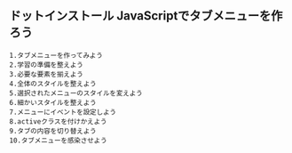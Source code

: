 ## ドットインストール JavaScriptでタブメニューを作ろう
```
1.タブメニューを作ってみよう
2.学習の準備を整えよう
3.必要な要素を揃えよう
4.全体のスタイルを整えよう
5.選択されたメニューのスタイルを変えよう
6.細かいスタイルを整えよう
7.メニューにイベントを設定しよう
8.activeクラスを付けかえよう
9.タブの内容を切り替えよう
10.タブメニューを感染させよう
```